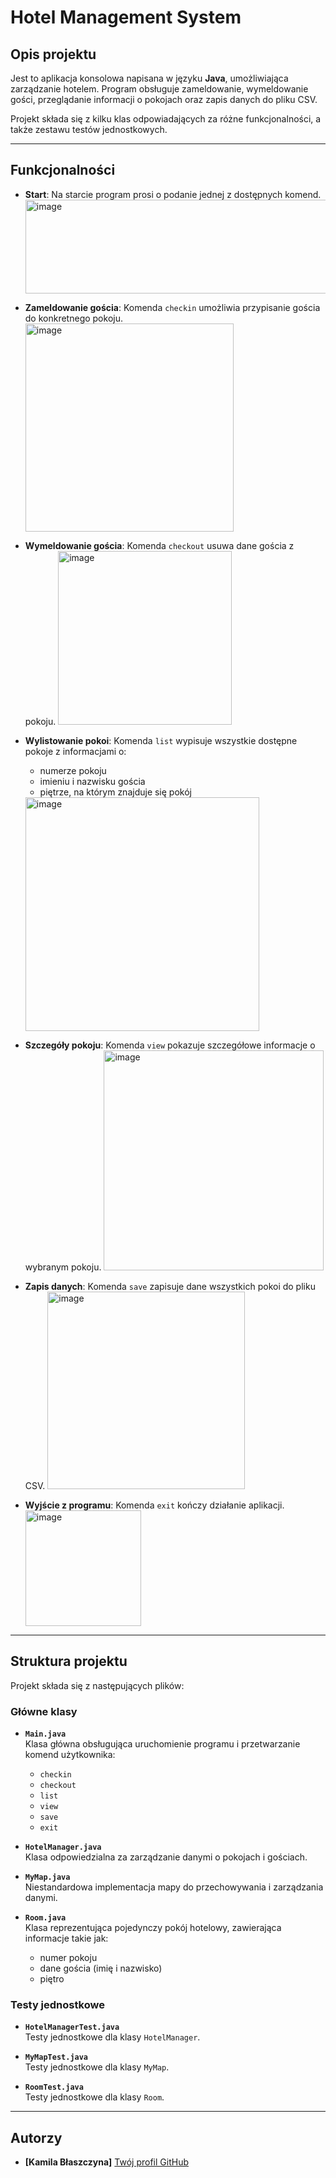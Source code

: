 # Hotel Management System

## Opis projektu

Jest to aplikacja konsolowa napisana w języku **Java**, umożliwiająca zarządzanie hotelem. Program obsługuje zameldowanie, wymeldowanie gości, przeglądanie informacji o pokojach oraz zapis danych do pliku CSV. 

Projekt składa się z kilku klas odpowiadających za różne funkcjonalności, a także zestawu testów jednostkowych.

---

## Funkcjonalności

- **Start**: Na starcie program prosi o podanie jednej z dostępnych komend.
  <img width="500" height="150" alt="image" src="https://github.com/user-attachments/assets/de363e66-6e81-43e5-91d5-a3cb33a821ce">

- **Zameldowanie gościa**: Komenda `checkin` umożliwia przypisanie gościa do konkretnego pokoju.
  <img width="333" alt="image" src="https://github.com/user-attachments/assets/32a58df0-26b5-4864-b38b-b914185cfa58">

- **Wymeldowanie gościa**: Komenda `checkout` usuwa dane gościa z pokoju.
  <img width="278" alt="image" src="https://github.com/user-attachments/assets/2f28383c-12d7-47f9-9017-de80494dc5e5">

- **Wylistowanie pokoi**: Komenda `list` wypisuje wszystkie dostępne pokoje z informacjami o:
  - numerze pokoju
  - imieniu i nazwisku gościa
  - piętrze, na którym znajduje się pokój 
  <img width="374" alt="image" src="https://github.com/user-attachments/assets/f0161232-b5dd-43fc-9f99-1c96ae94eca1">

- **Szczegóły pokoju**: Komenda `view` pokazuje szczegółowe informacje o wybranym pokoju.
  <img width="352" alt="image" src="https://github.com/user-attachments/assets/18ee1cb0-f29a-4ff5-8011-d75263fdc944">

- **Zapis danych**: Komenda `save` zapisuje dane wszystkich pokoi do pliku CSV.
  <img width="316" alt="image" src="https://github.com/user-attachments/assets/333f3ec1-7f95-432c-82ed-69f55b80547c">

- **Wyjście z programu**: Komenda `exit` kończy działanie aplikacji.
  <img width="185" alt="image" src="https://github.com/user-attachments/assets/55820d55-c3d3-4678-89ea-158cf6600534">


---

## Struktura projektu

Projekt składa się z następujących plików:

### **Główne klasy**

- **`Main.java`**  
  Klasa główna obsługująca uruchomienie programu i przetwarzanie komend użytkownika:
  - `checkin`
  - `checkout`
  - `list`
  - `view`
  - `save`
  - `exit`

- **`HotelManager.java`**  
  Klasa odpowiedzialna za zarządzanie danymi o pokojach i gościach.

- **`MyMap.java`**  
  Niestandardowa implementacja mapy do przechowywania i zarządzania danymi.

- **`Room.java`**  
  Klasa reprezentująca pojedynczy pokój hotelowy, zawierająca informacje takie jak:
  - numer pokoju
  - dane gościa (imię i nazwisko)
  - piętro

### **Testy jednostkowe**

- **`HotelManagerTest.java`**  
  Testy jednostkowe dla klasy `HotelManager`.

- **`MyMapTest.java`**  
  Testy jednostkowe dla klasy `MyMap`.

- **`RoomTest.java`**  
  Testy jednostkowe dla klasy `Room`.

---

## Autorzy

- **[Kamila Błaszczyna]**  [Twój profil GitHub](https://github.com/kamilabla)  



